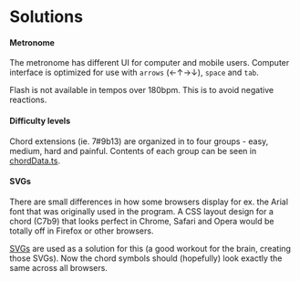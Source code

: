 # Solutions

#### Metronome

The metronome has different UI for computer and mobile users. Computer interface is optimized for use with `arrows` (←↑→↓), `space` and `tab`.

Flash is not available in tempos over 180bpm. This is to avoid negative reactions.

#### Difficulty levels

Chord extensions (ie. 7#9b13) are organized in to four groups - easy, medium, hard and painful. Contents of each group can be seen in [chordData.ts](https://github.com/visahaarala/jazzchords/blob/main/src/data/chordData.ts).

#### SVGs

There are small differences in how some browsers display for ex. the Arial font that was originally used in the program. A CSS layout design for a chord (C7b9) that looks perfect in Chrome, Safari and Opera would be totally off in Firefox or other browsers.

[SVGs](https://github.com/visahaarala/jazzchords/tree/main/src/components/svg) are used as a solution for this (a good workout for the brain, creating those SVGs). Now the chord symbols should (hopefully) look exactly the same across all browsers.
